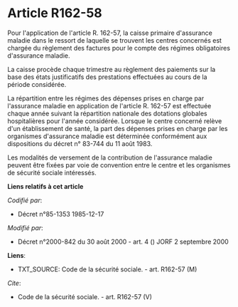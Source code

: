 # Article R162-58

Pour l'application de l'article R. 162-57, la caisse primaire d'assurance maladie dans le ressort de laquelle se trouvent les
centres concernés est chargée du règlement des factures pour le compte des régimes obligatoires d'assurance maladie. 

La caisse procède chaque trimestre au règlement des paiements sur la base des états justificatifs des prestations effectuées
au cours de la période considérée. 

La répartition entre les régimes des dépenses prises en charge par l'assurance maladie en application de l'article R. 162-57
est effectuée chaque année suivant la répartition nationale des dotations globales hospitalières pour l'année considérée.
Lorsque le centre concerné relève d'un établissement de santé, la part des dépenses prises en charge par les organismes
d'assurance maladie est déterminée conformément aux dispositions du décret n° 83-744 du 11 août 1983. 

Les modalités de versement de la contribution de l'assurance maladie peuvent être fixées par voie de convention entre le
centre et les organismes de sécurité sociale intéressés.

**Liens relatifs à cet article**

_Codifié par_:

  - Décret n°85-1353 1985-12-17

_Modifié par_:

  - Décret n°2000-842 du 30 août 2000 - art. 4 () JORF 2 septembre 2000

**Liens**:

  - TXT_SOURCE: Code de la sécurité sociale. - art. R162-57 (M)

_Cite_:

  - Code de la sécurité sociale. - art. R162-57 (V)
